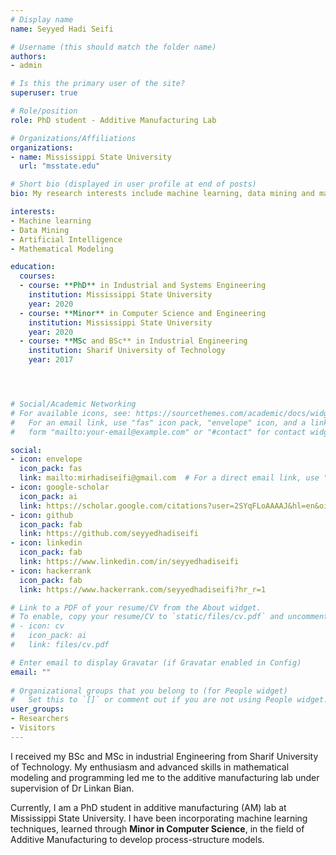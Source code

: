 ```yaml
---
# Display name
name: Seyyed Hadi Seifi

# Username (this should match the folder name)
authors:
- admin

# Is this the primary user of the site?
superuser: true

# Role/position
role: PhD student - Additive Manufacturing Lab

# Organizations/Affiliations
organizations:
- name: Mississippi State University
  url: "msstate.edu"

# Short bio (displayed in user profile at end of posts)
bio: My research interests include machine learning, data mining and mathematical modeling.

interests:
- Machine learning
- Data Mining
- Artificial Intelligence
- Mathematical Modeling

education:
  courses:
  - course: **PhD** in Industrial and Systems Engineering
    institution: Mississippi State University
    year: 2020
  - course: **Minor** in Computer Science and Engineering
    institution: Mississippi State University
    year: 2020
  - course: **MSc and BSc** in Industrial Engineering
    institution: Sharif University of Technology
    year: 2017




# Social/Academic Networking
# For available icons, see: https://sourcethemes.com/academic/docs/widgets/#icons
#   For an email link, use "fas" icon pack, "envelope" icon, and a link in the
#   form "mailto:your-email@example.com" or "#contact" for contact widget.

social:
- icon: envelope
  icon_pack: fas
  link: mailto:mirhadiseifi@gmail.com  # For a direct email link, use "mailto:test@example.org".
- icon: google-scholar
  icon_pack: ai
  link: https://scholar.google.com/citations?user=2SYqFLoAAAAJ&hl=en&oi=ao
- icon: github
  icon_pack: fab
  link: https://github.com/seyyedhadiseifi
- icon: linkedin
  icon_pack: fab
  link: https://www.linkedin.com/in/seyyedhadiseifi
- icon: hackerrank
  icon_pack: fab
  link: https://www.hackerrank.com/seyyedhadiseifi?hr_r=1

# Link to a PDF of your resume/CV from the About widget.
# To enable, copy your resume/CV to `static/files/cv.pdf` and uncomment the lines below.  
# - icon: cv
#   icon_pack: ai
#   link: files/cv.pdf

# Enter email to display Gravatar (if Gravatar enabled in Config)
email: ""
  
# Organizational groups that you belong to (for People widget)
#   Set this to `[]` or comment out if you are not using People widget.  
user_groups:
- Researchers
- Visitors
---
```


I received my BSc and MSc in industrial Engineering from Sharif University of Technology. My enthusiasm and advanced skills in mathematical modeling and programming led me to the additive manufacturing lab under supervision of Dr Linkan Bian. 

Currently, I am a PhD student in additive manufacturing (AM) lab at Mississippi State University. I have been incorporating machine learning techniques, learned through **Minor in Computer Science**, in the field of Additive Manufacturing to develop process-structure models. 


